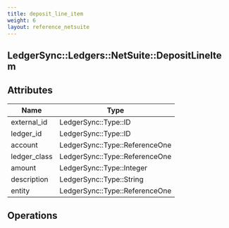 ```yaml
---
title: deposit_line_item
weight: 6
layout: reference_netsuite
---
```


## LedgerSync::Ledgers::NetSuite::DepositLineItem

## Attributes

| Name | Type |
| ---- | ---- |
| external_id | LedgerSync::Type::ID |
| ledger_id | LedgerSync::Type::ID |
| account | LedgerSync::Type::ReferenceOne |
| ledger_class | LedgerSync::Type::ReferenceOne |
| amount | LedgerSync::Type::Integer |
| description | LedgerSync::Type::String |
| entity | LedgerSync::Type::ReferenceOne |


## Operations

